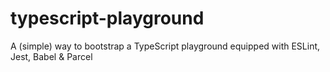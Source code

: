 # typescript-playground
A (simple) way to bootstrap a TypeScript playground equipped with ESLint, Jest, Babel &amp; Parcel
